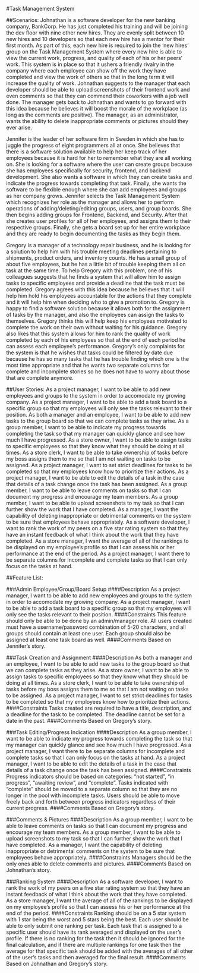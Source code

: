 #Task Management System

##Scenarios:
Johnathan is a software developer for the new banking company, BankCorp. He has just completed his training and will be joining the dev floor with nine other new hires. They are evenly split between 10 new hires and 10 developers so that each new hire has a mentor for their first month. 
As part of this, each new hire is required to join the ‘new hires’ group on the Task Management System where every new hire is able to view the current work, progress, and quality of each of his or her peers’ work. This system is in place so that it ushers a friendly rivalry in the company where each employee can show off the work they have completed and view the work of others so that in the long term it will increase the quality of work.
Johnathan suggests to the manager that each developer should be able to upload screenshots of their frontend work and even comments so that they can commend their coworkers with a job well done.
The manager gets back to Johnathan and wants to go forward with this idea because he believes it will boost the morale of the workplace (as long as the comments are positive). The manager, as an administrator, wants the ability to delete inappropriate comments or pictures should they ever arise.
 
Jennifer is the leader of her software firm in Sweden in which she has to juggle the progress of eight programmers all at once. She believes that there is a software solution available to help her keep track of her employees because it is hard for her to remember what they are all working on.
She is looking for a software where the user can create groups because she has employees specifically for security, frontend, and backend development. She also wants a software in which they can create tasks and indicate the progress towards completing that task. Finally, she wants the software to be flexible enough where she can add employees and groups as her company grows.
Jennifer selects the Task Management System which recognizes her role as the manager and allows her to perform operations of adding/deleting/editing groups, users, and group boards. She then begins adding groups for Frontend, Backend, and Security. After that she creates user profiles for all of her employees, and assigns them to their respective groups. Finally, she gets a board set up for her entire workplace and they are ready to begin documenting the tasks as they begin them. 
 
Gregory is a manager of a technology repair business, and he is looking for a solution to help him with his trouble meeting deadlines pertaining to shipments, product orders, and inventory counts. He has a small group of about five employees, but he has a little bit of trouble keeping them all on task at the same time.
To help Gregory with this problem, one of his colleagues suggests that he finds a system that will allow him to assign tasks to specific employees and provide a deadline that the task must be completed. Gregory agrees with this idea because he believes that it will help him hold his employees accountable for the actions that they complete and it will help him when deciding who to give a promotion to. 
Gregory is happy to find a software solution because it allows both for the assignment of tasks by the manager, and also the employees can assign the tasks to themselves. Gregory thinks this will help keep his employees motivated to complete the work on their own without waiting for his guidance. Gregory also likes that this system allows for him to rank the quality of work completed by each of his employees so that at the end of each period he can assess each employee’s performance. 
Gregory’s only complaints for the system is that he wishes that tasks could be filtered by date due because he has so many tasks that he has trouble finding which one is the most time appropriate and that he wants two separate columns for complete and incomplete stories so he does not have to worry about those that are complete anymore.  

##User Stories: 
As a project manager, I want to be able to add new employees and groups to the system in order to accomodate my growing company.
As a project manager, I want to be able to add a task board to a specific group so that my employees will only see the tasks relevant to their position. 
As both a manager and an employee, I want to be able to add new tasks to the group board so that we can complete tasks as they arise.
As a group member, I want to be able to indicate my progress towards completing the task so that my manager can quickly glance and see how much I have progressed. 
As a store owner, I want to be able to assign tasks to specific employees so that they know what they should be doing at all times.
As a store clerk, I want to be able to take ownership of tasks before my boss assigns them to me so that I am not waiting on tasks to be assigned.
As a project manager, I want to set strict deadlines for tasks to be completed so that my employees know how to prioritize their actions.
As a project manager, I want to be able to edit the details of a task in the case that details of a task change once the task has been assigned. 
As a group member, I want to be able to leave comments on tasks so that I can document my progress and encourage my team members. 
As a group member, I want to be able to upload screenshots to my task so that I can further show the work that I have completed.
As a manager, I want the capability of deleting inappropriate or detrimental comments on the system to be sure that employees behave appropriately.
As a software developer, I want to rank the work of my peers on a five star rating system so that they have an instant feedback of what I think about the work that they have completed. 
As a store manager, I want the average of all of the rankings to be displayed on my employee’s profile so that I can assess his or her performance at the end of the period. 
As a project manager, I want there to be separate columns for incomplete and complete tasks so that I can only focus on the tasks at hand.

##Feature List:

###Admin Employee/Group/Board Setup
####Description
As a project manager, I want to be able to add new employees and groups to the system in order to accomodate my growing company.
As a project manager, I want to be able to add a task board to a specific group so that my employees will only see the tasks relevant to their position. 
####Constraints
This feature should only be able to be done by an admin/manager role. All users created must have a username/password combination of 5-20 characters, and all groups should contain at least one user. Each group should also be assigned at least one task board as well.
####Comments
Based on Jennifer’s story.


###Task Creation and Assignment
####Description
As both a manager and an employee, I want to be able to add new tasks to the group board so that we can complete tasks as they arise.
As a store owner, I want to be able to assign tasks to specific employees so that they know what they should be doing at all times.
As a store clerk, I want to be able to take ownership of tasks before my boss assigns them to me so that I am not waiting on tasks to be assigned.
As a project manager, I want to set strict deadlines for tasks to be completed so that my employees know how to prioritize their actions.
####Constraints
Tasks created are required to have a title, description, and a deadline for the task to be completed. The deadline cannot be set for a date in the past.
####Comments
Based on Gregory’s story.

###Task Editing/Progress Indication
####Description
As a group member, I want to be able to indicate my progress towards completing the task so that my manager can quickly glance and see how much I have progressed.
As a project manager, I want there to be separate columns for incomplete and complete tasks so that I can only focus on the tasks at hand.
As a project manager, I want to be able to edit the details of a task in the case that details of a task change once the task has been assigned.
####Constraints
Progress indicators should be based on categories: “not started”, “in progress”, “awaiting review”, and “complete”. Tasks indicated with “complete” should be moved to a separate column so that they are no longer in the pool with incomplete tasks. Users should be able to move freely back and forth between progress indicators regardless of their current progress.
####Comments
Based on Gregory’s story.

###Comments & Pictures
####Description
As a group member, I want to be able to leave comments on tasks so that I can document my progress and encourage my team members. 
As a group member, I want to be able to upload screenshots to my task so that I can further show the work that I have completed.
As a manager, I want the capability of deleting inappropriate or detrimental comments on the system to be sure that employees behave appropriately.
####Constraints
Managers should be the only ones able to delete comments and pictures. 
####Comments
Based on Johnathan’s story.

###Ranking System
####Description
As a software developer, I want to rank the work of my peers on a five star rating system so that they have an instant feedback of what I think about the work that they have completed. 
As a store manager, I want the average of all of the rankings to be displayed on my employee’s profile so that I can assess his or her performance at the end of the period. 
####Constraints
Ranking should be on a 5 star system with 1 star being the worst and 5 stars being the best. Each user should be able to only submit one ranking per task. Each task that is assigned to a specific user should have its rank averaged and displayed on the user’s profile. If there is no ranking for the task then it should be ignored for the final calculation, and if there are multiple rankings for one task then the average for that specific task should be added with the averages of all other of the user’s tasks and then averaged for the final result.
####Comments
Based on Johnathan and Gregory’s story.
